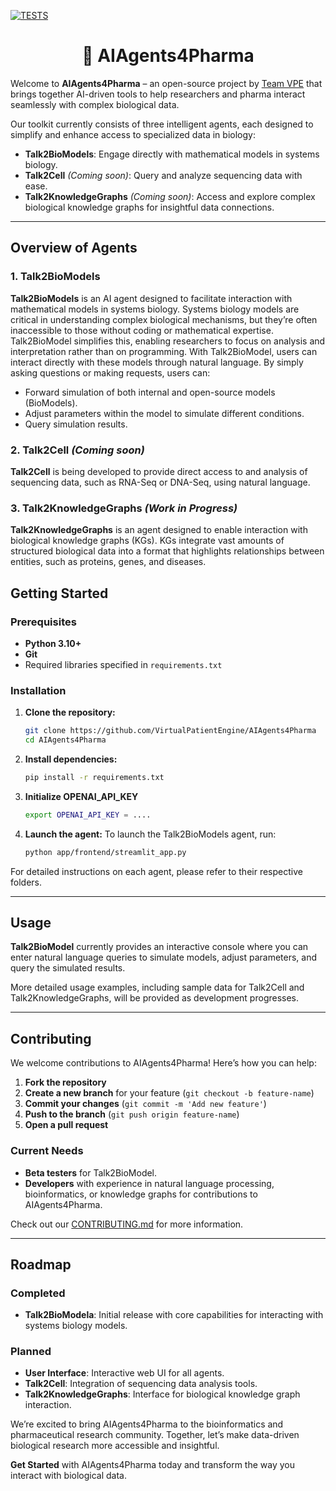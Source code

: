 [![TESTS](https://github.com/VirtualPatientEngine/AIAgents4Pharma/actions/workflows/tests.yml/badge.svg?branch=feat%2Finitial-setup)](https://github.com/VirtualPatientEngine/AIAgents4Pharma/actions/workflows/tests.yml)

<h1 align="center" style="border-bottom: none;">🤖 AIAgents4Pharma</h1>

Welcome to **AIAgents4Pharma** – an open-source project by [Team VPE](https://github.com/VirtualPatientEngine) that brings together AI-driven tools to help researchers and pharma interact seamlessly with complex biological data.

Our toolkit currently consists of three intelligent agents, each designed to simplify and enhance access to specialized data in biology:

- **Talk2BioModels**: Engage directly with mathematical models in systems biology.
- **Talk2Cell** *(Coming soon)*: Query and analyze sequencing data with ease.
- **Talk2KnowledgeGraphs** *(Coming soon)*: Access and explore complex biological knowledge graphs for insightful data connections.

---

## Overview of Agents

### 1. Talk2BioModels

**Talk2BioModels** is an AI agent designed to facilitate interaction with mathematical models in systems biology. Systems biology models are critical in understanding complex biological mechanisms, but they’re often inaccessible to those without coding or mathematical expertise. Talk2BioModel simplifies this, enabling researchers to focus on analysis and interpretation rather than on programming. With Talk2BioModel, users can interact directly with these models through natural language. By simply asking questions or making requests, users can:

- Forward simulation of both internal and open-source models (BioModels).
- Adjust parameters within the model to simulate different conditions.
- Query simulation results.

### 2. Talk2Cell *(Coming soon)*

**Talk2Cell** is being developed to provide direct access to and analysis of sequencing data, such as RNA-Seq or DNA-Seq, using natural language.

### 3. Talk2KnowledgeGraphs *(Work in Progress)*

**Talk2KnowledgeGraphs** is an agent designed to enable interaction with biological knowledge graphs (KGs). KGs integrate vast amounts of structured biological data into a format that highlights relationships between entities, such as proteins, genes, and diseases.

## Getting Started

### Prerequisites

- **Python 3.10+**
- **Git**
- Required libraries specified in `requirements.txt`

### Installation

1. **Clone the repository:**
   ```bash
   git clone https://github.com/VirtualPatientEngine/AIAgents4Pharma
   cd AIAgents4Pharma
   ```

2. **Install dependencies:**
   ```bash
   pip install -r requirements.txt
   ```

3. **Initialize OPENAI_API_KEY**
   ```bash
   export OPENAI_API_KEY = ....
   ```

4. **Launch the agent:**
   To launch the Talk2BioModels agent, run:
   ```bash
   python app/frontend/streamlit_app.py
   ```

For detailed instructions on each agent, please refer to their respective folders.

---

## Usage

**Talk2BioModel** currently provides an interactive console where you can enter natural language queries to simulate models, adjust parameters, and query the simulated results.

More detailed usage examples, including sample data for Talk2Cell and Talk2KnowledgeGraphs, will be provided as development progresses.

---

## Contributing

We welcome contributions to AIAgents4Pharma! Here’s how you can help:

1. **Fork the repository**
2. **Create a new branch** for your feature (`git checkout -b feature-name`)
3. **Commit your changes** (`git commit -m 'Add new feature'`)
4. **Push to the branch** (`git push origin feature-name`)
5. **Open a pull request**

### Current Needs
- **Beta testers** for Talk2BioModel.
- **Developers** with experience in natural language processing, bioinformatics, or knowledge graphs for contributions to AIAgents4Pharma.

Check out our [CONTRIBUTING.md](CONTRIBUTING.md) for more information.

---

## Roadmap

### Completed
- **Talk2BioModela**: Initial release with core capabilities for interacting with systems biology models.

### Planned
- **User Interface**: Interactive web UI for all agents.
- **Talk2Cell**: Integration of sequencing data analysis tools.
- **Talk2KnowledgeGraphs**: Interface for biological knowledge graph interaction.

We’re excited to bring AIAgents4Pharma to the bioinformatics and pharmaceutical research community. Together, let’s make data-driven biological research more accessible and insightful. 

**Get Started** with AIAgents4Pharma today and transform the way you interact with biological data.